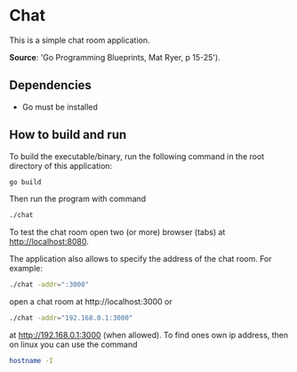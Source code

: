 # Chat

This is a simple chat room application. 

**Source**: 'Go Programming Blueprints, Mat Ryer, p 15-25').

## Dependencies

* Go must be installed

## How to build and run

To build the executable/binary, run the following command in the root directory of this application:

```sh
go build
```

Then run the program with command

```sh
./chat
```

To test the chat room open two (or more) browser (tabs) at [http://localhost:8080](http://localhost:8080).

The application also allows to specify the address of the chat room.
For example:

```sh
./chat -addr=":3000"
```

open a chat room at http://localhost:3000 or

```sh
./chat -addr="192.168.0.1:3000"
```

at http://192.168.0.1:3000 (when allowed).
To find ones own ip address, then on linux you can use the command 

```sh
hostname -I
```
